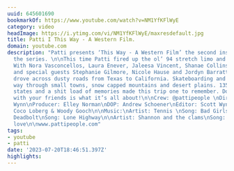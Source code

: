 ```yaml
---
uuid: 645601690
bookmarkOf: https://www.youtube.com/watch?v=NM1YfKFlWyE
category: video
headImage: https://i.ytimg.com/vi/NM1YfKFlWyE/maxresdefault.jpg
title: Patti I This Way - A Western Film.
domain: youtube.com
description: "Patti presents ‘This Way - A Western Film’ the second installment of
  the series. \n\nThis time Patti fired up the ol’ 94 stretch limo and headed west.
  With Nora Vasconcellos, Laura Enever, Jaleesa Vincent, Shanae Collins, Frankie Harrer
  and special guests Stephanie Gilmore, Nicole Hause and Jordyn Barratt. The crew
  drove across dusty roads from Texas to California. Skateboarding and surfing their
  way through small towns, snow capped mountains and desert plains. 1355 miles, 4
  states and a shit load of memories made this trip one to remember. Doing fun stuff
  with your friends is what it’s all about!\n\nCrew: @pattipeople \nDirector: Scott
  Wynn\nProducer: Elley Norman\nDOP: Andrew Schoener\nEditor: Scott Wynn\nPhotographers:
  Coco Loberg & Woody Gooch\n\nMusic:\nArtist: Tennis \nSong: Bad Girls\n\nArtist:
  Deadbolt\nSong: Lone Highway\n\nArtist: Shannon and the clams\nSong: I never wanted
  love\n\nwww.pattipeople.com"
tags:
- youtube
- patti
date: '2023-07-20T18:46:51.397Z'
highlights:
---
```



